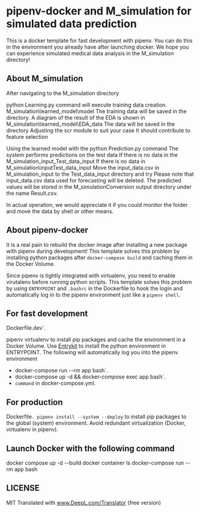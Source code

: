 # pipenv-docker and M_simulation for simulated data prediction

This is a docker template for fast development with pipenv.
You can do this in the environment you already have after launching docker.
We hope you can experience simulated medical data analysis in the M_simulation directory!

## About M_simulation

After navigating to the M_simulation directory

python Learning.py command will execute training data creation.
M_simulation\learned_model\model The training data will be saved in the directory.
A diagram of the result of the EDA is shown in
M_simulation\learned_model\EDA_data The data will be saved in the directory
Adjusting the scr module to suit your case
It should contribute to feature selection

Using the learned model with the python Prediction.py command
The system performs predictions on the test data
If there is no data in the M_simulation_input_Test_data_input
If there is no data in M_simulation\inputTest_data_input
Move the input_data.csv in M_simulation_input to the Test_data_input directory and try
Please note that input_data.csv data used for forecasting will be deleted.
The predicted values will be stored in the M_simulationConversion output directory under the name Result.csv.

In actual operation, we would appreciate it if you could monitor the folder and move the data by shell or other means.

## About pipenv-docker

It is a real pain to rebuild the docker image after installing a new package with pipenv during development!
This template solves this problem by installing python packages after `docker-compose build` and caching them in the Docker Volume.

Since pipenv is tightly integrated with virtualenv, you need to enable virutalenv before running python scripts.
This template solves this problem by using `ENTRYPOINT` and `.bashrc` in the Dockerfile to hook the login and automatically log in to the pipenv environment just like a `pipenv shell`.

## For fast development

Dockerfile.dev`.

pipenv virtualenv to install pip packages and cache the environment in a Docker Volume.
Use [Entrykit](https://github.com/progrium/entrykit) to install the python environment in ENTRYPOINT.
The following will automatically log you into the pipenv environment

- docker-compose run --rm app bash`.
- docker-compose up -d && docker-compose exec app bash`.
- `command` in docker-compose.yml.

## For production

Dockerfile`.
pipenv install --system --deploy` to install pip packages to the global (system) environment.
Avoid redundant virtualization (Docker, virtualenv in pipenv).

## Launch Docker with the following command

docker compose up -d --build
docker container ls
docker-compose run --rm app bash

## LICENSE

MIT 
Translated with www.DeepL.com/Translator (free version)
